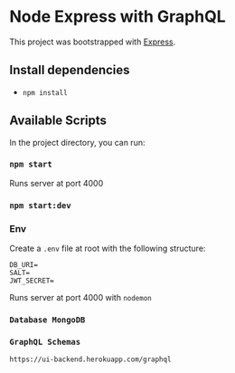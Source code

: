 # Node Express with GraphQL

This project was bootstrapped with [Express](https://expressjs.com/).

## Install dependencies

- `npm install`

## Available Scripts

In the project directory, you can run:

### `npm start`

Runs server at port 4000

### `npm start:dev`

### Env

Create a `.env` file at root with the following structure:

```
DB_URI=
SALT=
JWT_SECRET=
```

Runs server at port 4000 with `nodemon`

### `Database MongoDB`

### `GraphQL Schemas`

`https://ui-backend.herokuapp.com/graphql`
